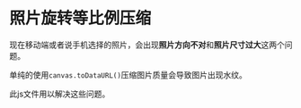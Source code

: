 # 照片旋转等比例压缩
现在移动端或者说手机选择的照片，会出现**照片方向不对**和**照片尺寸过大**这两个问题。

单纯的使用`canvas.toDataURL()`压缩图片质量会导致图片出现水纹。

此js文件用以解决这些问题。

